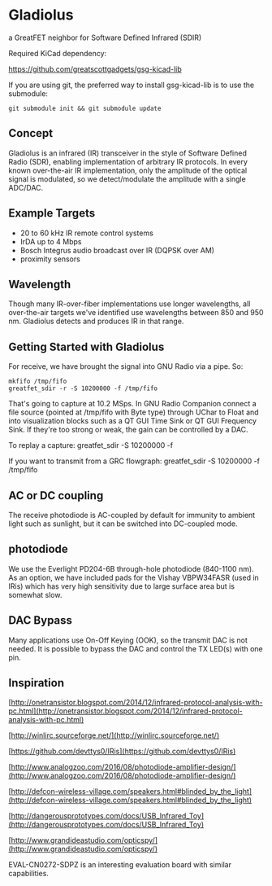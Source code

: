 # Gladiolus

a GreatFET neighbor for Software Defined Infrared (SDIR)

Required KiCad dependency:

https://github.com/greatscottgadgets/gsg-kicad-lib

If you are using git, the preferred way to install gsg-kicad-lib is to use the
submodule:

```
git submodule init && git submodule update
```

## Concept

Gladiolus is an infrared (IR) transceiver in the style of Software Defined Radio (SDR), enabling implementation of arbitrary IR protocols.  In every known over-the-air IR implementation, only the amplitude of the optical signal is modulated, so we detect/modulate the amplitude with a single ADC/DAC.

## Example Targets

* 20 to 60 kHz IR remote control systems
* IrDA up to 4 Mbps
* Bosch Integrus audio broadcast over IR (DQPSK over AM)
* proximity sensors

## Wavelength

Though many IR-over-fiber implementations use longer wavelengths, all over-the-air targets we've identified use wavelengths between 850 and 950 nm.  Gladiolus detects and produces IR in that range.

## Getting Started with Gladiolus

For receive, we have brought the signal into GNU Radio via a pipe.  So:

    mkfifo /tmp/fifo
    greatfet_sdir -r -S 10200000 -f /tmp/fifo

That's going to capture at 10.2 MSps.  In GNU Radio Companion connect a file source (pointed at /tmp/fifo with Byte type) through UChar to Float and into visualization blocks such as a QT GUI Time Sink or QT GUI Frequency Sink.  If they're too strong or weak, the gain can be controlled by a DAC.

To replay a capture:
    greatfet_sdir -S 10200000 -f <filename>

If you want to transmit from a GRC flowgraph:
    greatfet_sdir -S 10200000 -f /tmp/fifo

## AC or DC coupling

The receive photodiode is AC-coupled by default for immunity to ambient light such as sunlight, but it can be switched into DC-coupled mode.

## photodiode

We use the Everlight PD204-6B through-hole photodiode (840-1100 nm).  As an option, we have included pads for the Vishay VBPW34FASR (used in IRis) which has very high sensitivity due to large surface area but is somewhat slow.

## DAC Bypass

Many applications use On-Off Keying (OOK), so the transmit DAC is not needed.  It is possible to bypass the DAC and control the TX LED(s) with one pin.

## Inspiration

[http://onetransistor.blogspot.com/2014/12/infrared-protocol-analysis-with-pc.html](http://onetransistor.blogspot.com/2014/12/infrared-protocol-analysis-with-pc.html)

[http://winlirc.sourceforge.net/](http://winlirc.sourceforge.net/)

[https://github.com/devttys0/IRis](https://github.com/devttys0/IRis)

[http://www.analogzoo.com/2016/08/photodiode-amplifier-design/](http://www.analogzoo.com/2016/08/photodiode-amplifier-design/)

[http://defcon-wireless-village.com/speakers.html#blinded_by_the_light](http://defcon-wireless-village.com/speakers.html#blinded_by_the_light)

[http://dangerousprototypes.com/docs/USB_Infrared_Toy](http://dangerousprototypes.com/docs/USB_Infrared_Toy)

[http://www.grandideastudio.com/opticspy/](http://www.grandideastudio.com/opticspy/)

EVAL-CN0272-SDPZ is an interesting evaluation board with similar capabilities.

